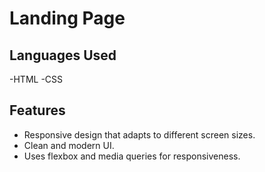 # Landing Page

## Languages Used
-HTML
-CSS

## Features

- Responsive design that adapts to different screen sizes.
- Clean and modern UI.
- Uses flexbox and media queries for responsiveness.
